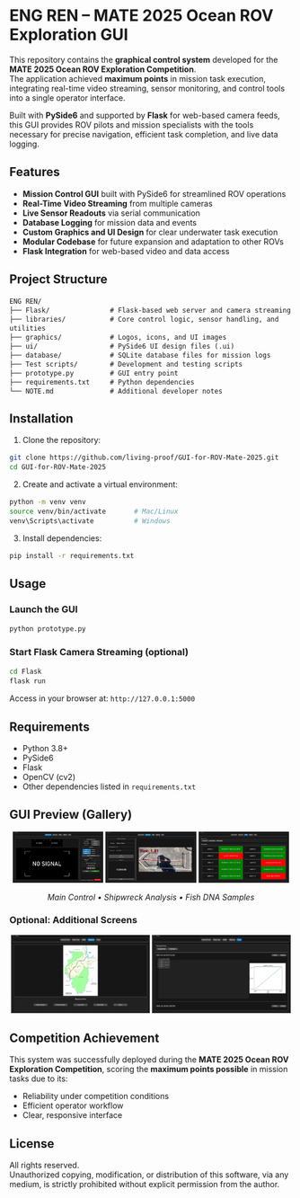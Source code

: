 # ENG REN – MATE 2025 Ocean ROV Exploration GUI

This repository contains the **graphical control system** developed for the **MATE 2025 Ocean ROV Exploration Competition**.  
The application achieved **maximum points** in mission task execution, integrating real-time video streaming, sensor monitoring, and control tools into a single operator interface.

Built with **PySide6** and supported by **Flask** for web-based camera feeds, this GUI provides ROV pilots and mission specialists with the tools necessary for precise navigation, efficient task completion, and live data logging.

## Features
- **Mission Control GUI** built with PySide6 for streamlined ROV operations
- **Real-Time Video Streaming** from multiple cameras
- **Live Sensor Readouts** via serial communication
- **Database Logging** for mission data and events
- **Custom Graphics and UI Design** for clear underwater task execution
- **Modular Codebase** for future expansion and adaptation to other ROVs
- **Flask Integration** for web-based video and data access

## Project Structure
```
ENG REN/
├── Flask/               # Flask-based web server and camera streaming
├── libraries/           # Core control logic, sensor handling, and utilities
├── graphics/            # Logos, icons, and UI images
├── ui/                  # PySide6 UI design files (.ui)
├── database/            # SQLite database files for mission logs
├── Test scripts/        # Development and testing scripts
├── prototype.py         # GUI entry point
├── requirements.txt     # Python dependencies
└── NOTE.md              # Additional developer notes
```

## Installation

1. Clone the repository:
```bash
git clone https://github.com/living-proof/GUI-for-ROV-Mate-2025.git
cd GUI-for-ROV-Mate-2025
```

2. Create and activate a virtual environment:
```bash
python -m venv venv
source venv/bin/activate       # Mac/Linux
venv\Scripts\activate          # Windows
```

3. Install dependencies:
```bash
pip install -r requirements.txt
```

## Usage

### Launch the GUI
```bash
python prototype.py
```

### Start Flask Camera Streaming (optional)
```bash
cd Flask
flask run
```
Access in your browser at: `http://127.0.0.1:5000`

## Requirements
- Python 3.8+
- PySide6
- Flask
- OpenCV (cv2)
- Other dependencies listed in `requirements.txt`

## GUI Preview (Gallery)

<p align="center">
  <img src="graphics/preview/Control_Panel.png" alt="Main Control View" width="32%">
  <img src="graphics/preview/Shipwreck_Analysis.png" alt="Shipwreck Identification" width="32%">
  <img src="graphics/preview/Fish_DNA_Samples.png" alt="Fish DNA Samples" width="32%">
</p>

<p align="center">
  <em>Main Control • Shipwreck Analysis • Fish DNA Samples</em>
</p>

### Optional: Additional Screens
<p align="center">
  <img src="graphics/preview/Mapping.png" alt="Mapping / Mission View" width="49%">
  <img src="graphics/preview/Float_Data.png" alt="Float Data / Database" width="49%">
</p>

## Competition Achievement
This system was successfully deployed during the **MATE 2025 Ocean ROV Exploration Competition**, scoring the **maximum points possible** in mission tasks due to its:
- Reliability under competition conditions
- Efficient operator workflow
- Clear, responsive interface

## License
All rights reserved.  
Unauthorized copying, modification, or distribution of this software, via any medium, is strictly prohibited without explicit permission from the author.
